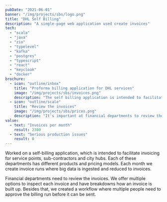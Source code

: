 ```yaml
---
pubDate: "2021-06-01"
banner: "/img/projects/sbs/logo.png"
title: "DHL Self Billing"
description: "A single-page web application used create invoices"
tech:
  - "scala"
  - "java"
  - "zio"
  - "typelevel"
  - "kafka"
  - "postgres"
  - "typescript"
  - "react"
  - "keycloak"
  - "docker"
brochure:
  - icon: "outline/inbox"
    title: "Proforma billing application for DHL services"
    image: "/img/projects/sbs/invoices.png"
    description: "The self billing application is intended to facilitate invoicing for servicepoints, sub-contractors and cityhubs. Each of these departments has different products and pricing models. Each month we create invoice runs where big data is ingested and reduced to invoices."
  - icon: "outline/scale"
    title: "Review the invoices"
    image: "/img/projects/sbs/prices.png"
    description: "It's important at financial departments to review the invoices. We offer multiple options to inspect each invoice and have breakdowns how a invoice is built up. Besides that we created a workflow where multiple people need to approve the billing run before it can be send."
value:
  - text: "Invoices per month"
    result: 2300
  - text: "Serious production issues"
    result: 0
---
```


Worked on a self-billing application, which is intended to facilitate invoicing for service points, sub-contractors and city hubs. Each of these departments has different products and pricing models. Each month we create invoice runs where big data is ingested and reduced to invoices. 

Financial departments need to review the invoices. We offer multiple options to inspect each invoice and have breakdowns how an invoice is built up. Besides that, we created a workflow where multiple people need to approve the billing run before it can be sent.
